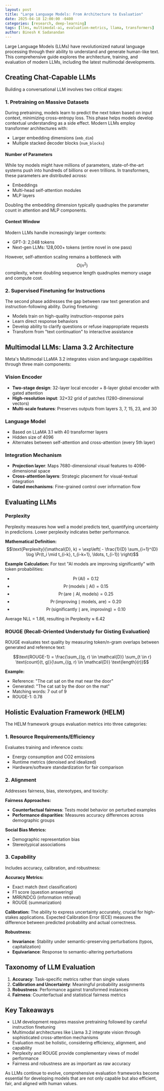 ```yaml
---
layout: post
title: "Large Language Models: From Architecture to Evaluation"
date: 2025-04-18 12:00:00 -0400
categories: [research, deep-learning]
tags: [llms, multimodal-ai, evaluation-metrics, llama, transformers]
author: Binesh K Sadanandan
---
```


Large Language Models (LLMs) have revolutionized natural language processing through their ability to understand and generate human-like text. This comprehensive guide explores the architecture, training, and evaluation of modern LLMs, including the latest multimodal developments.

## Creating Chat-Capable LLMs

Building a conversational LLM involves two critical stages:

### 1. Pretraining on Massive Datasets

During pretraining, models learn to predict the next token based on input context, minimizing cross-entropy loss. This phase helps models develop contextual understanding as a side effect. Modern LLMs employ transformer architectures with:
- Larger embedding dimensions (`emb_dim`)
- Multiple stacked decoder blocks (`num_blocks`)

#### Number of Parameters

While toy models might have millions of parameters, state-of-the-art systems push into hundreds of billions or even trillions. In transformers, these parameters are distributed across:
- Embeddings
- Multi-head self-attention modules
- MLP layers

Doubling the embedding dimension typically quadruples the parameter count in attention and MLP components.

#### Context Window

Modern LLMs handle increasingly larger contexts:
- GPT-3: 2,048 tokens
- Next-gen LLMs: 128,000+ tokens (entire novel in one pass)

However, self-attention scaling remains a bottleneck with $$O(n^2)$$ complexity, where doubling sequence length quadruples memory usage and compute cost.

### 2. Supervised Finetuning for Instructions

The second phase addresses the gap between raw text generation and instruction-following ability. During finetuning:
- Models train on high-quality instruction-response pairs
- Learn direct response behaviors
- Develop ability to clarify questions or refuse inappropriate requests
- Transform from "text continuation" to interactive assistance

## Multimodal LLMs: Llama 3.2 Architecture

Meta's Multimodal LLaMA 3.2 integrates vision and language capabilities through three main components:

### Vision Encoder
- **Two-stage design**: 32-layer local encoder + 8-layer global encoder with gated attention
- **High-resolution input**: 32×32 grid of patches (1280-dimensional vectors)
- **Multi-scale features**: Preserves outputs from layers 3, 7, 15, 23, and 30

### Language Model
- Based on LLaMA 3.1 with 40 transformer layers
- Hidden size of 4096
- Alternates between self-attention and cross-attention (every 5th layer)

### Integration Mechanism
- **Projection layer**: Maps 7680-dimensional visual features to 4096-dimensional space
- **Cross-attention layers**: Strategic placement for visual-textual integration
- **Gated mechanisms**: Fine-grained control over information flow

## Evaluating LLMs

### Perplexity

Perplexity measures how well a model predicts text, quantifying uncertainty in predictions. Lower perplexity indicates better performance.

**Mathematical Definition:**
$$\text{Perplexity}(\mathcal{D}, k) = \exp\left( - \frac{1}{D} \sum_{i=1}^{D} \log \Pr(t_i \mid t_{i-k}, t_{i-k+1}, \ldots, t_{i-1}) \right)$$

**Example Calculation:**
For text "AI models are improving significantly" with token probabilities:
- $$\Pr(\text{AI}) = 0.12$$
- $$\Pr(\text{models} \mid \text{AI}) = 0.15$$
- $$\Pr(\text{are} \mid \text{AI, models}) = 0.25$$
- $$\Pr(\text{improving} \mid \text{models, are}) = 0.20$$
- $$\Pr(\text{significantly} \mid \text{are, improving}) = 0.10$$

Average NLL = 1.86, resulting in Perplexity ≈ 6.42

### ROUGE (Recall-Oriented Understudy for Gisting Evaluation)

ROUGE evaluates text quality by measuring token/n-gram overlaps between generated and reference text:

$$\text{ROUGE-1} = \frac{\sum_{(g, r) \in \mathcal{D}} \sum_{t \in r} \text{count}(t, g)}{\sum_{(g, r) \in \mathcal{D}} \text{length}(r)}$$

**Example:**
- Reference: "The cat sat on the mat near the door"
- Generated: "The cat sat by the door on the mat"
- Matching words: 7 out of 9
- ROUGE-1: 0.78

## Holistic Evaluation Framework (HELM)

The HELM framework groups evaluation metrics into three categories:

### 1. Resource Requirements/Efficiency
Evaluates training and inference costs:
- Energy consumption and CO2 emissions
- Runtime metrics (denoised and idealized)
- Hardware/software standardization for fair comparison

### 2. Alignment
Addresses fairness, bias, stereotypes, and toxicity:

**Fairness Approaches:**
- **Counterfactual fairness**: Tests model behavior on perturbed examples
- **Performance disparities**: Measures accuracy differences across demographic groups

**Social Bias Metrics:**
- Demographic representation bias
- Stereotypical associations

### 3. Capability
Includes accuracy, calibration, and robustness:

**Accuracy Metrics:**
- Exact match (text classification)
- F1 score (question answering)
- MRR/NDCG (information retrieval)
- ROUGE (summarization)

**Calibration:**
The ability to express uncertainty accurately, crucial for high-stakes applications. Expected Calibration Error (ECE) measures the difference between predicted probability and actual correctness.

**Robustness:**
- **Invariance**: Stability under semantic-preserving perturbations (typos, capitalization)
- **Equivariance**: Response to semantic-altering perturbations

## Taxonomy of LLM Evaluation

1. **Accuracy**: Task-specific metrics rather than single values
2. **Calibration and Uncertainty**: Meaningful probability assignments
3. **Robustness**: Performance against transformed instances
4. **Fairness**: Counterfactual and statistical fairness metrics

## Key Takeaways

- LLM development requires massive pretraining followed by careful instruction finetuning
- Multimodal architectures like Llama 3.2 integrate vision through sophisticated cross-attention mechanisms
- Evaluation must be holistic, considering efficiency, alignment, and capability
- Perplexity and ROUGE provide complementary views of model performance
- Fairness and robustness are as important as raw accuracy

As LLMs continue to evolve, comprehensive evaluation frameworks become essential for developing models that are not only capable but also efficient, fair, and aligned with human values.
